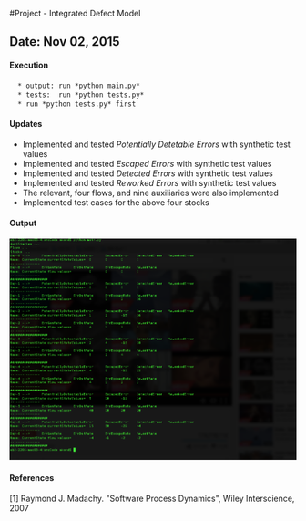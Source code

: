 #Project - Integrated Defect Model

## Date: Nov 02, 2015

#### Execution 
      * output: run *python main.py* 
      * tests:  run *python tests.py* 
      * run *python tests.py* first

#### Updates 
 * Implemented and tested _Potentially Detetable Errors_ with synthetic test values 
 * Implemented and tested _Escaped Errors_ with synthetic test values 
 * Implemented and tested _Detected Errors_ with synthetic test values 
 * Implemented and tested _Reworked Errors_ with synthetic test values
 * The relevant, four flows, and nine auxiliaries were also implemented  
 * Implemented test cases for the above four stocks 
  
#### Output

![output](output/update_nov_1.png?raw=true=150x100)


#### References
[1] Raymond J. Madachy. "Software Process Dynamics",  Wiley Interscience, 2007	

